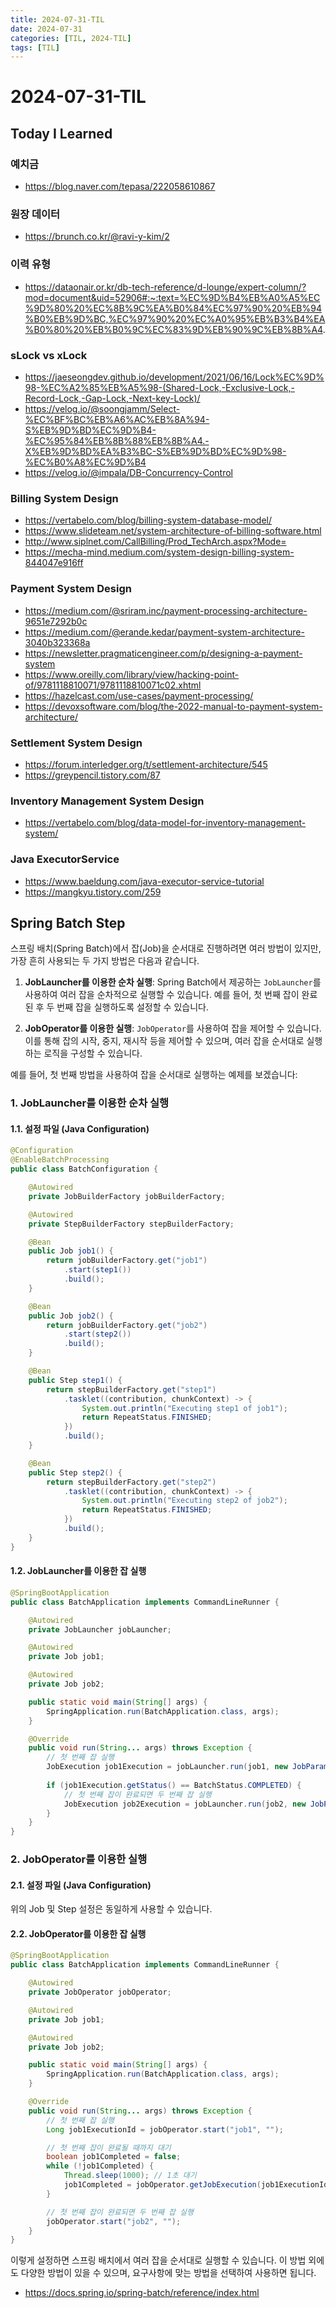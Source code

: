```yaml
---
title: 2024-07-31-TIL
date: 2024-07-31
categories: [TIL, 2024-TIL]
tags: [TIL]
---
```


# 2024-07-31-TIL

## Today I Learned

### 예치금

- https://blog.naver.com/tepasa/222058610867

### 원장 데이터

- https://brunch.co.kr/@ravi-y-kim/2

### 이력 유형

- https://dataonair.or.kr/db-tech-reference/d-lounge/expert-column/?mod=document&uid=52906#:~:text=%EC%9D%B4%EB%A0%A5%EC%9D%80%20%EC%8B%9C%EA%B0%84%EC%97%90%20%EB%94%B0%EB%9D%BC,%EC%97%90%20%EC%A0%95%EB%B3%B4%EA%B0%80%20%EB%B0%9C%EC%83%9D%EB%90%9C%EB%8B%A4.

### sLock vs xLock

- https://jaeseongdev.github.io/development/2021/06/16/Lock%EC%9D%98-%EC%A2%85%EB%A5%98-(Shared-Lock,-Exclusive-Lock,-Record-Lock,-Gap-Lock,-Next-key-Lock)/
- https://velog.io/@soongjamm/Select-%EC%BF%BC%EB%A6%AC%EB%8A%94-S%EB%9D%BD%EC%9D%B4-%EC%95%84%EB%8B%88%EB%8B%A4.-X%EB%9D%BD%EA%B3%BC-S%EB%9D%BD%EC%9D%98-%EC%B0%A8%EC%9D%B4
- https://velog.io/@impala/DB-Concurrency-Control

### Billing System Design

- https://vertabelo.com/blog/billing-system-database-model/
- https://www.slideteam.net/system-architecture-of-billing-software.html
- http://www.siplnet.com/CallBilling/Prod_TechArch.aspx?Mode=
- https://mecha-mind.medium.com/system-design-billing-system-844047e916ff

### Payment System Design

- https://medium.com/@sriram.inc/payment-processing-architecture-9651e7292b0c
- https://medium.com/@erande.kedar/payment-system-architecture-3040b323368a
- https://newsletter.pragmaticengineer.com/p/designing-a-payment-system
- https://www.oreilly.com/library/view/hacking-point-of/9781118810071/9781118810071c02.xhtml
- https://hazelcast.com/use-cases/payment-processing/
- https://devoxsoftware.com/blog/the-2022-manual-to-payment-system-architecture/

### Settlement System Design

- https://forum.interledger.org/t/settlement-architecture/545
- https://greypencil.tistory.com/87

### Inventory Management System Design

- https://vertabelo.com/blog/data-model-for-inventory-management-system/

### Java ExecutorService

- https://www.baeldung.com/java-executor-service-tutorial
- https://mangkyu.tistory.com/259

## Spring Batch Step

스프링 배치(Spring Batch)에서 잡(Job)을 순서대로 진행하려면 여러 방법이 있지만, 가장 흔히 사용되는 두 가지 방법은 다음과 같습니다.

1. **JobLauncher를 이용한 순차 실행**:
   Spring Batch에서 제공하는 `JobLauncher`를 사용하여 여러 잡을 순차적으로 실행할 수 있습니다. 예를 들어, 첫 번째 잡이 완료된 후 두 번째 잡을 실행하도록 설정할 수 있습니다.

2. **JobOperator를 이용한 실행**:
   `JobOperator`를 사용하여 잡을 제어할 수 있습니다. 이를 통해 잡의 시작, 중지, 재시작 등을 제어할 수 있으며, 여러 잡을 순서대로 실행하는 로직을 구성할 수 있습니다.

예를 들어, 첫 번째 방법을 사용하여 잡을 순서대로 실행하는 예제를 보겠습니다:

### 1. JobLauncher를 이용한 순차 실행

#### 1.1. 설정 파일 (Java Configuration)

```java
@Configuration
@EnableBatchProcessing
public class BatchConfiguration {

    @Autowired
    private JobBuilderFactory jobBuilderFactory;

    @Autowired
    private StepBuilderFactory stepBuilderFactory;

    @Bean
    public Job job1() {
        return jobBuilderFactory.get("job1")
            .start(step1())
            .build();
    }

    @Bean
    public Job job2() {
        return jobBuilderFactory.get("job2")
            .start(step2())
            .build();
    }

    @Bean
    public Step step1() {
        return stepBuilderFactory.get("step1")
            .tasklet((contribution, chunkContext) -> {
                System.out.println("Executing step1 of job1");
                return RepeatStatus.FINISHED;
            })
            .build();
    }

    @Bean
    public Step step2() {
        return stepBuilderFactory.get("step2")
            .tasklet((contribution, chunkContext) -> {
                System.out.println("Executing step2 of job2");
                return RepeatStatus.FINISHED;
            })
            .build();
    }
}
```

#### 1.2. JobLauncher를 이용한 잡 실행

```java
@SpringBootApplication
public class BatchApplication implements CommandLineRunner {

    @Autowired
    private JobLauncher jobLauncher;

    @Autowired
    private Job job1;

    @Autowired
    private Job job2;

    public static void main(String[] args) {
        SpringApplication.run(BatchApplication.class, args);
    }

    @Override
    public void run(String... args) throws Exception {
        // 첫 번째 잡 실행
        JobExecution job1Execution = jobLauncher.run(job1, new JobParametersBuilder().toJobParameters());
        
        if (job1Execution.getStatus() == BatchStatus.COMPLETED) {
            // 첫 번째 잡이 완료되면 두 번째 잡 실행
            JobExecution job2Execution = jobLauncher.run(job2, new JobParametersBuilder().toJobParameters());
        }
    }
}
```

### 2. JobOperator를 이용한 실행

#### 2.1. 설정 파일 (Java Configuration)

위의 Job 및 Step 설정은 동일하게 사용할 수 있습니다.

#### 2.2. JobOperator를 이용한 잡 실행

```java
@SpringBootApplication
public class BatchApplication implements CommandLineRunner {

    @Autowired
    private JobOperator jobOperator;

    @Autowired
    private Job job1;

    @Autowired
    private Job job2;

    public static void main(String[] args) {
        SpringApplication.run(BatchApplication.class, args);
    }

    @Override
    public void run(String... args) throws Exception {
        // 첫 번째 잡 실행
        Long job1ExecutionId = jobOperator.start("job1", "");

        // 첫 번째 잡이 완료될 때까지 대기
        boolean job1Completed = false;
        while (!job1Completed) {
            Thread.sleep(1000); // 1초 대기
            job1Completed = jobOperator.getJobExecution(job1ExecutionId).getStatus() == BatchStatus.COMPLETED;
        }

        // 첫 번째 잡이 완료되면 두 번째 잡 실행
        jobOperator.start("job2", "");
    }
}
```

이렇게 설정하면 스프링 배치에서 여러 잡을 순서대로 실행할 수 있습니다. 이 방법 외에도 다양한 방법이 있을 수 있으며, 요구사항에 맞는 방법을 선택하여 사용하면 됩니다.

- https://docs.spring.io/spring-batch/reference/index.html